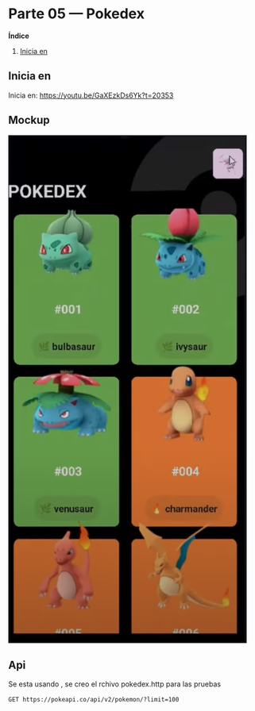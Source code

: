 # Parte 05 — Pokedex

**Índice**

<!-- Índice actualizado -->

1. [Inicia en](#inicia-en)

## Inicia en

Inicia en: https://youtu.be/GaXEzkDs6Yk?t=20353

## Mockup

![mockup pokedex](images/pokedex_mockup.png)

## Api

Se esta usando , se creo el rchivo pokedex.http para las pruebas

```http
GET https://pokeapi.co/api/v2/pokemon/?limit=100
```
